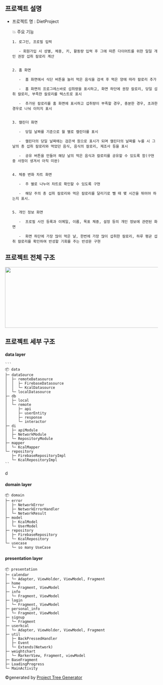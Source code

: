 ## 프로젝트 설명

- 프로젝트 명 : DietProject

    💥 주요 기능
  
      1. 로그인, 프로필 입력
  
         - 회원가입 시 성별, 체중, 키, 활동량 입력 후 그에 따른 다이어트를 위한 일일 개인 권장 섭취 칼로리 계산
  

      2. 홈 화면

         -  홈 화면에서 식단 버튼을 눌러 먹은 음식을 검색 후 먹은 양에 따라 칼로리 추가
  
         -  홈 화면의 프로그레스바로 섭취량을 표시하고, 화면 하단에 권장 칼로리, 당일 섭취 칼로리, 부족한 칼로리를 텍스트로 표시
  
         -  추가된 칼로리를 홈 화면에 표시하고 섭취량이 부족할 경우, 충분한 경우, 초과한 경우로 나눠 이미지 표시
  

      3. 캘린더 화면

         -  당일 날짜를 기준으로 월 별로 캘린더를 표시

         -  캘린더의 당일 날짜에는 검은색 원으로 표시가 되며 캘린더의 날짜를 누를 시 그 날의 총 섭취 칼로리와 먹었던 음식, 음식의 칼로리, 제조사 등을 표시

         -  공유 버튼을 만들어 해당 날의 먹은 음식과 칼로리를 공유할 수 있도록 함(구현 중 사정이 생겨서 아직 미완)
  
  
      4. 체중 변화 차트 화면

         -  주 별로 나누어 차트로 확인할 수 있도록 구현

         -  해당 주의 총 섭취 칼로리와 먹은 칼로리를 달리기로 뺄 때 몇 시간을 뛰어야 하는지 표시.


      5. 개인 정보 화면

         -  프로필 사진 등록과 이메일, 이름, 목표 체중, 설정 등의 개인 정보에 관련된 화면

         -  화면 하단에 가장 많이 먹은 날, 한번에 가장 많이 섭취한 칼로리, 하루 평균 섭취 칼로리를 확인하여 반성할 기회를 주는 반성문 구현




  


  
## 프로젝트 전체 구조

<img width="900" height="200" src="https://github.com/choieuihyun/DietProject/assets/59135621/fdf66438-23d3-41e7-8306-8bc03b3a37f0"/>


## 프로젝트 세부 구조


#### data layer

    ```
    📦 data
    ├─ dataSource
    │  ├─ remoteDatasource
    │  │  ├─ FirebaseDatasource
    │  │  └─ KcalDatasource
    │  └─ localDatasource
    ├─ db
    │  ├─ local
    │  └─ remote
    │     ├─ api
    │     ├─ userEntity
    │     ├─ response
    │     └─ interactor
    ├─ di
    │  ├─ apiModule
    │  ├─ NetworkModule
    │  └─ RepositoryModule
    ├─ mapper
    │  └─ KcalMapper
    └─ repository
       ├─ FirebaseRepositoryImpl
       └─ KcalRepositoryImpl
    ``
d


#### domain layer

```
📦 domain
├─ error
│  ├─ NetworkError
│  ├─ NetworkErrorHandler
│  └─ NetworkResult
├─ model
│  ├─ KcalModel
│  └─ UserModel
├─ repository
│  ├─ FirebaseRepository
│  └─ KcalRepository
└─ usecase
   └─ so many UseCase
```

#### presentation layer

```
📦 presentation
├─ calendar
│  └─ Adapter, ViewHolder, ViewModel, Fragment
├─ home
│  └─ Fragment, ViewModel
├─ info
│  └─ Fragment, ViewModel
├─ login
│  └─ Fragment, ViewModel
├─ personal_info
│  └─ Fragment, ViewModel
├─ signup
│  └─ Fragment
├─ userkcal
│  └─ Adapter, ViewHolder, ViewModel, Fragment
├─ util
│  ├─ BackPressedHandler
│  ├─ Event
│  └─ Extends(Network)
├─ weightchart
│  └─ MarkerView, Fragment, viewModel
├─ BaseFragment
├─ LoadingProgress
└─ MainActivity
```
©generated by [Project Tree Generator](https://woochanleee.github.io/project-tree-generator)

